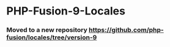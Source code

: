 PHP-Fusion-9-Locales
=================

### Moved to a new repository https://github.com/php-fusion/locales/tree/version-9

